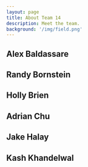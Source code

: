 ```yaml
---
layout: page
title: About Team 14
description: Meet the team.
background: '/img/field.png'
---
```



## Alex Baldassare
## Randy Bornstein
## Holly Brien
## Adrian Chu
## Jake Halay
## Kash Khandelwal